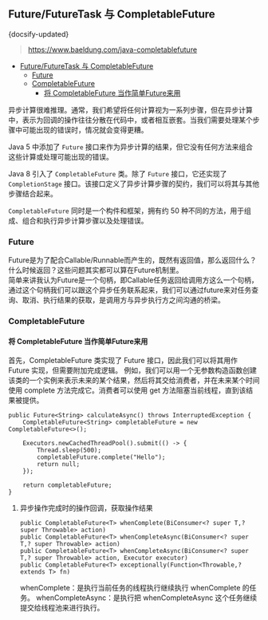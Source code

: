 ## Future/FutureTask 与 CompletableFuture
{docsify-updated}
>https://www.baeldung.com/java-completablefuture   

- [Future/FutureTask 与 CompletableFuture](#futurefuturetask-与-completablefuture)
	- [Future](#future)
	- [CompletableFuture](#completablefuture)
		- [将 CompletableFuture 当作简单Future来用](#将-completablefuture-当作简单future来用)


异步计算很难推理。通常，我们希望将任何计算视为一系列步骤，但在异步计算中，表示为回调的操作往往分散在代码中，或者相互嵌套。当我们需要处理某个步骤中可能出现的错误时，情况就会变得更糟。

Java 5 中添加了 `Future` 接口来作为异步计算的结果，但它没有任何方法来组合这些计算或处理可能出现的错误。

Java 8 引入了 `CompletableFuture` 类。除了 `Future` 接口，它还实现了 `CompletionStage` 接口。该接口定义了异步计算步骤的契约，我们可以将其与其他步骤结合起来。

`CompletableFuture` 同时是一个构件和框架，拥有约 50 种不同的方法，用于组成、组合和执行异步计算步骤以及处理错误。

### Future
Future是为了配合Callable/Runnable而产生的，既然有返回值，那么返回什么？什么时候返回？这些问题其实都可以算在Future机制里。  
简单来讲我认为Future是一个句柄，即Callable任务返回给调用方这么一个句柄，通过这个句柄我们可以跟这个异步任务联系起来，我们可以通过future来对任务查询、取消、执行结果的获取，是调用方与异步执行方之间沟通的桥梁。

### CompletableFuture

#### 将 CompletableFuture 当作简单Future来用
首先，CompletableFuture 类实现了 Future 接口，因此我们可以将其用作 Future 实现，但需要附加完成逻辑。
例如，我们可以用一个无参数构造函数创建该类的一个实例来表示未来的某个结果，然后将其交给消费者，并在未来某个时间使用 complete 方法完成它。消费者可以使用 get 方法阻塞当前线程，直到该结果被提供。

```
public Future<String> calculateAsync() throws InterruptedException {
    CompletableFuture<String> completableFuture = new CompletableFuture<>();

    Executors.newCachedThreadPool().submit(() -> {
        Thread.sleep(500);
        completableFuture.complete("Hello");
        return null;
    });

    return completableFuture;
}
```

1. 异步操作完成时的操作回调，获取操作结果
	```
	public CompletableFuture<T> whenComplete(BiConsumer<? super T,? super Throwable> action)
	public CompletableFuture<T> whenCompleteAsync(BiConsumer<? super T,? super Throwable> action)
	public CompletableFuture<T> whenCompleteAsync(BiConsumer<? super T,? super Throwable> action, Executor executor)
	public CompletableFuture<T> exceptionally(Function<Throwable,? extends T> fn)
	```
	whenComplete：是执行当前任务的线程执行继续执行 whenComplete 的任务。
	whenCompleteAsync：是执行把 whenCompleteAsync 这个任务继续提交给线程池来进行执行。